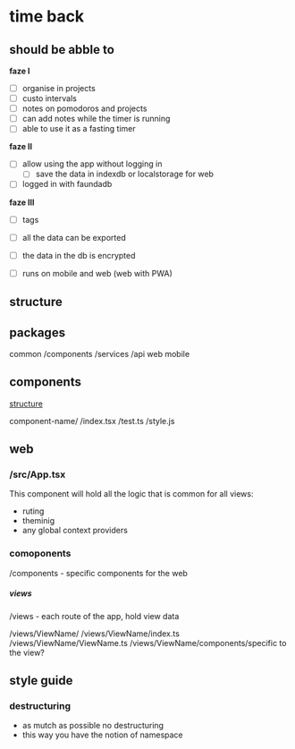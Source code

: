 # time back

## should be abble to

**faze I**
- [ ] organise in projects
- [ ] custo intervals
- [ ] notes on pomodoros and projects
- [ ] can add notes while the timer is running
- [ ] able to use it as a fasting timer

**faze II**
- [ ] allow using the app without logging in
  - [ ] save the data in indexdb or localstorage for web
- [ ] logged in with faundadb

**faze III**
- [ ] tags
- [ ] all the data can be exported
- [ ] the data in the db is encrypted
- [ ] runs on mobile and web (web with PWA)


## structure

## packages

common
  /components
  /services
    /api
web
mobile

## components


[structure](https://www.robinwieruch.de/react-folder-structure)

component-name/
  /index.tsx 
  /test.ts
  /style.js

## web

### /src/App.tsx

This component will hold all the logic that is common for all views:
- ruting
- theminig
- any global context providers

### comoponents

/components - specific components for the web

##### views

/views - each route of the app, hold view data

/views/ViewName/
/views/ViewName/index.ts
/views/ViewName/ViewName.ts
/views/ViewName/components/specific to the view?

## style guide

### destructuring
- as mutch as possible no destructuring
- this way you have the notion of namespace